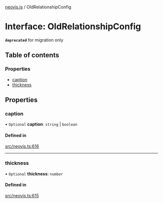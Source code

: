 [neovis.js](../README.md) / OldRelationshipConfig

# Interface: OldRelationshipConfig

**`deprecated`** for migration only

## Table of contents

### Properties

- [caption](OldRelationshipConfig.md#caption)
- [thickness](OldRelationshipConfig.md#thickness)

## Properties

### caption

• `Optional` **caption**: `string` \| `boolean`

#### Defined in

[src/neovis.ts:616](https://github.com/thebestnom/neovis.js/blob/2344f9f/src/neovis.ts#L616)

___

### thickness

• `Optional` **thickness**: `number`

#### Defined in

[src/neovis.ts:615](https://github.com/thebestnom/neovis.js/blob/2344f9f/src/neovis.ts#L615)
